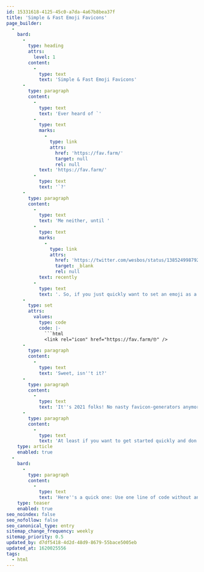 ```yaml
---
id: 15331618-4125-45c0-a7da-4a67b8bea37f
title: 'Simple & Fast Emoji Favicons'
page_builder:
  -
    bard:
      -
        type: heading
        attrs:
          level: 1
        content:
          -
            type: text
            text: 'Simple & Fast Emoji Favicons'
      -
        type: paragraph
        content:
          -
            type: text
            text: 'Ever heard of `'
          -
            type: text
            marks:
              -
                type: link
                attrs:
                  href: 'https://fav.farm/'
                  target: null
                  rel: null
            text: 'https://fav.farm/'
          -
            type: text
            text: '`?'
      -
        type: paragraph
        content:
          -
            type: text
            text: 'Me neither, until '
          -
            type: text
            marks:
              -
                type: link
                attrs:
                  href: 'https://twitter.com/wesbos/status/1385249987928346631?s=20'
                  target: _blank
                  rel: null
            text: recently
          -
            type: text
            text: '. So, if you just quickly want to set an emoji as a favicon it''s as simple as adding this simple line of HTML into the `<head>` of your page:'
      -
        type: set
        attrs:
          values:
            type: code
            code: |-
              ```html
              <link rel="icon" href="https://fav.farm/🤓" />
      -
        type: paragraph
        content:
          -
            type: text
            text: 'Sweet, isn''t it?'
      -
        type: paragraph
        content:
          -
            type: text
            text: 'It''s 2021 folks! No nasty favicon-generators anymore!🥳'
      -
        type: paragraph
        content:
          -
            type: text
            text: 'At least if you want to get started quickly and don''t need your fancy logo to be faviconized.'
    type: article
    enabled: true
  -
    bard:
      -
        type: paragraph
        content:
          -
            type: text
            text: 'Here''s a quick one: Use one line of code without any favicon-generator to use your favorite emoji as a favicon!'
    type: teaser
    enabled: true
seo_noindex: false
seo_nofollow: false
seo_canonical_type: entry
sitemap_change_frequency: weekly
sitemap_priority: 0.5
updated_by: d7df5418-4d2d-48d9-8679-55bace5005eb
updated_at: 1620025556
tags:
  - html
---
```

